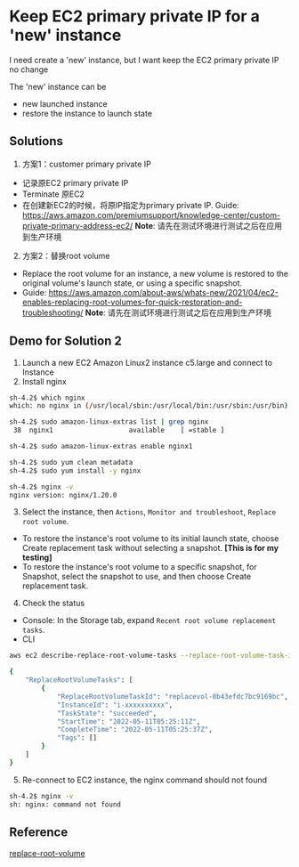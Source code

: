 # Keep EC2 primary private IP for a 'new' instance

I need create a 'new' instance, but I want keep the EC2 primary private IP no change

The 'new' instance can be
- new launched instance
- restore the instance to launch state

## Solutions
1. 方案1：customer primary private IP
- 记录原EC2 primary private IP
- Terminate 原EC2
- 在创建新EC2的时候，将原IP指定为primary private IP.
Guide: https://aws.amazon.com/premiumsupport/knowledge-center/custom-private-primary-address-ec2/ 
**Note**: 请先在测试环境进行测试之后在应用到生产环境

2. 方案2：替换root volume
- Replace the root volume for an instance, a new volume is restored to the original volume's launch state, or using a specific snapshot. 
- Guide: https://aws.amazon.com/about-aws/whats-new/2021/04/ec2-enables-replacing-root-volumes-for-quick-restoration-and-troubleshooting/
**Note**: 请先在测试环境进行测试之后在应用到生产环境
  
## Demo for Solution 2
1. Launch a new EC2 Amazon Linux2 instance c5.large and connect to Instance
2. Install nginx
```bash
sh-4.2$ which nginx
which: no nginx in (/usr/local/sbin:/usr/local/bin:/usr/sbin:/usr/bin)

sh-4.2$ sudo amazon-linux-extras list | grep nginx
 38  nginx1                   available    [ =stable ]

sh-4.2$ sudo amazon-linux-extras enable nginx1

sh-4.2$ sudo yum clean metadata
sh-4.2$ sudo yum install -y nginx

sh-4.2$ nginx -v
nginx version: nginx/1.20.0
```
3. Select the instance, then `Actions`, `Monitor and troubleshoot`, `Replace root volume`.
- To restore the instance's root volume to its initial launch state, choose Create replacement task without selecting a snapshot. **[This is for my testing]**
- To restore the instance's root volume to a specific snapshot, for Snapshot, select the snapshot to use, and then choose Create replacement task.

4. Check the status
- Console: In the Storage tab, expand `Recent root volume replacement tasks`.
- CLI
```bash
aws ec2 describe-replace-root-volume-tasks --replace-root-volume-task-ids replacevol-0b43efdc7bc9169bc --region cn-north-1

{
    "ReplaceRootVolumeTasks": [
        {
            "ReplaceRootVolumeTaskId": "replacevol-0b43efdc7bc9169bc",
            "InstanceId": "i-xxxxxxxxxx",
            "TaskState": "succeeded",
            "StartTime": "2022-05-11T05:25:11Z",
            "CompleteTime": "2022-05-11T05:25:37Z",
            "Tags": []
        }
    ]
}
```

5. Re-connect to EC2 instance, the nginx command should not found
```bash
sh-4.2$ nginx -v
sh: nginx: command not found
```
## Reference
[replace-root-volume](https://docs.aws.amazon.com/AWSEC2/latest/UserGuide/ebs-restoring-volume.html#replace-root)